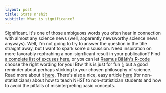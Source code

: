 ```yaml
---
layout: post
title: Stats'n'shit
subtitle: What is significance?
---
```


Significant. It's one of those ambiguous words you often hear in connection with almost any science news
(well, apparently newsworthy science news anyways).
Well, I'm not going to try to answer the question in the title straight away, but I want to spark some discussion.
Need inspiration on more favorably rephrahing a non-significant result in your publication?
Find <a href="https://mchankins.wordpress.com/2013/04/21/still-not-significant-2/" target="_blank">a complete list of excuses here</a>,
or you can let <a href="http://www.sumsar.net/blog/2014/02/a-significantly-improved-test/" target="_blank">Rasmus Bååth's R-code </a>
choose the right wording for you! Btw, this is just for fun (; but a good reminder about perhaps sticking to your chosen
philosophy of science. Read more about it <a href="http://www.ime.usp.br/~abe/lista/pdfVZSdqrML7E.pdf" target="_blank">here</a>.
There's also a nice, easy article <a href="http://www2.uni-jena.de/svw/metheval/lehre/0405-ws/evaluationuebung/haller.pdf" target="_blank">here</a>
(for non-statisticians) about how to teach NHST to non-statistician students and how to avoid the pitfalls of misinterpreting basic concepts.

